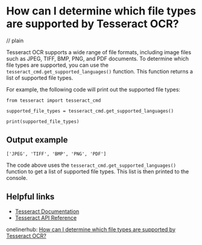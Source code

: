 # How can I determine which file types are supported by Tesseract OCR?
// plain

Tesseract OCR supports a wide range of file formats, including image files such as JPEG, TIFF, BMP, PNG, and PDF documents. To determine which file types are supported, you can use the `tesseract_cmd.get_supported_languages()` function. This function returns a list of supported file types.

For example, the following code will print out the supported file types:

```
from tesseract import tesseract_cmd

supported_file_types = tesseract_cmd.get_supported_languages()

print(supported_file_types)
```

## Output example

```
['JPEG', 'TIFF', 'BMP', 'PNG', 'PDF']
```

The code above uses the `tesseract_cmd.get_supported_languages()` function to get a list of supported file types. This list is then printed to the console.

## Helpful links

- [Tesseract Documentation](https://tesseract-ocr.github.io/tessdoc/Home.html)
- [Tesseract API Reference](https://tesseract-ocr.github.io/tessdoc/API-Reference.html)

onelinerhub: [How can I determine which file types are supported by Tesseract OCR?](https://onelinerhub.com/tesseract-ocr/how-can-i-determine-which-file-types-are-supported-by-tesseract-ocr)